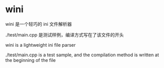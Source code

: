 # wini

wini 是一个轻巧的 ini 文件解析器

./test/main.cpp 是测试样例，编译方式写在了该文件的开头

wini is a lightweight ini file parser

./test/main.cpp is a test sample, and the compilation method is written at the beginning of the file

